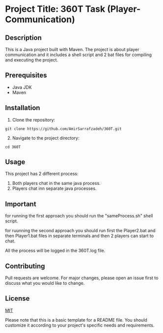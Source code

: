 # Project Title: 360T Task (Player-Communication)

## Description

This is a Java project built with Maven. The project is about player communication and it includes a shell script and 2 bat files for compiling and executing the project.

## Prerequisites

- Java JDK
- Maven

## Installation

1. Clone the repository:
```shell
git clone https://github.com/AmirSarrafzadeh/360T.git
```
2. Navigate to the project directory:
```shell
cd 360T
```

## Usage

This project has 2 different process:
1. Both players chat in the same java process.
2. Players chat inn separate java processes.

## Important
for running the first approach you should run the "sameProcess.sh" shell script.

for ruunning the second approach you should run first the Player2.bat and then Player1.bat files in separate terminals and then 2 players can start to chat.

All the process will be logged in the 360T.log file.

## Contributing

Pull requests are welcome. For major changes, please open an issue first to discuss what you would like to change.

## License

[MIT](https://choosealicense.com/licenses/mit/)

Please note that this is a basic template for a README file. You should customize it according to your project's specific needs and requirements.
